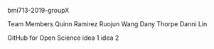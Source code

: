 bmi713-2019-groupX

Team Members
Quinn Ramirez
Ruojun Wang
Dany Thorpe
Danni Lin

GitHub for Open Science
idea 1
idea 2